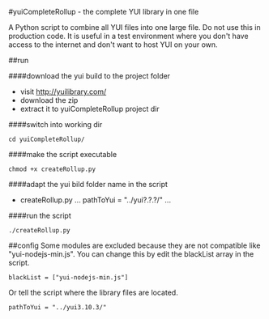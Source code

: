 #yuiCompleteRollup - the complete YUI library in one file 

A Python script to combine all YUI files into one large file. 
Do not use this in production code. It is useful in a test environment where you don't have access to the internet and don't want to host YUI on your own.

##run

####download the yui build to the project folder

- visit http://yuilibrary.com/
- download the zip
- extract it to yuiCompleteRollup project dir

####switch into working dir

    cd yuiCompleteRollup/

####make the script executable

    chmod +x createRollup.py
    
####adapt the yui bild folder name in the script

- createRollup.py 
    ...
    pathToYui = "../yui?.?.?/"
    ...

####run the script    

    ./createRollup.py


##config
Some modules are excluded because they are not compatible like "yui-nodejs-min.js".
You can change this by edit the blackList array in the script.

    blackList = ["yui-nodejs-min.js"]
    
Or tell the script where the library files are located.

    pathToYui = "../yui3.10.3/"
